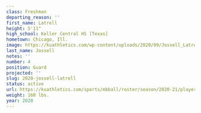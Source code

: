 ```yaml
---
class: Freshman
departing_reason: ''
first_name: Latrell
height: 5'11"
high_school: Keller Central HS [Texas]
hometown: Chicago, Ill.
image: https://kuathletics.com/wp-content/uploads/2020/09/Jossell_Latrell_09082020-600x500.jpg
last_name: Jossell
notes: ''
number: 4
position: Guard
projected: ''
slug: 2020-jossell-latrell
status: active
url: https://kuathletics.com/sports/mbball/roster/season/2020-21/player/157526-2-2/
weight: 160 lbs.
year: 2020
---
```

